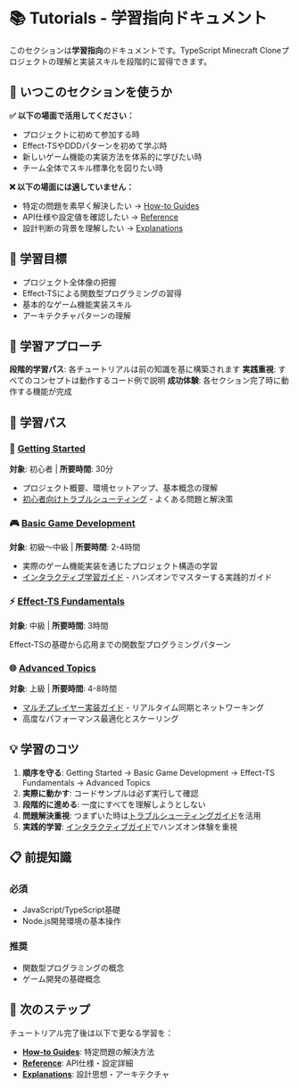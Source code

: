 # 📚 Tutorials - 学習指向ドキュメント

このセクションは**学習指向**のドキュメントです。TypeScript Minecraft Cloneプロジェクトの理解と実装スキルを段階的に習得できます。

## 🤔 いつこのセクションを使うか

**✅ 以下の場面で活用してください：**
- プロジェクトに初めて参加する時
- Effect-TSやDDDパターンを初めて学ぶ時
- 新しいゲーム機能の実装方法を体系的に学びたい時
- チーム全体でスキル標準化を図りたい時

**❌ 以下の場面には適していません：**
- 特定の問題を素早く解決したい → [How-to Guides](../how-to/)
- API仕様や設定値を確認したい → [Reference](../reference/)
- 設計判断の背景を理解したい → [Explanations](../explanations/)

## 🎯 学習目標

- プロジェクト全体像の把握
- Effect-TSによる関数型プログラミングの習得
- 基本的なゲーム機能実装スキル
- アーキテクチャパターンの理解

## 🚀 学習アプローチ

**段階的学習パス**: 各チュートリアルは前の知識を基に構築されます
**実践重視**: すべてのコンセプトは動作するコード例で説明
**成功体験**: 各セクション完了時に動作する機能が完成

## 📖 学習パス

### 🚀 [Getting Started](./getting-started/)
**対象**: 初心者 | **所要時間**: 30分

- プロジェクト概要、環境セットアップ、基本概念の理解
- [初心者向けトラブルシューティング](./getting-started/02-common-issues-and-solutions.md) - よくある問題と解決策

### 🎮 [Basic Game Development](./basic-game-development/)
**対象**: 初級〜中級 | **所要時間**: 2-4時間

- 実際のゲーム機能実装を通じたプロジェクト構造の学習
- [インタラクティブ学習ガイド](./basic-game-development/interactive-learning-guide.md) - ハンズオンでマスターする実践的ガイド

### ⚡ [Effect-TS Fundamentals](./effect-ts-fundamentals/)
**対象**: 中級 | **所要時間**: 3時間

Effect-TSの基礎から応用までの関数型プログラミングパターン

### 🌐 [Advanced Topics](./advanced-topics/)
**対象**: 上級 | **所要時間**: 4-8時間

- [マルチプレイヤー実装ガイド](./advanced-topics/multiplayer-implementation-guide.md) - リアルタイム同期とネットワーキング
- 高度なパフォーマンス最適化とスケーリング

## 💡 学習のコツ

1. **順序を守る**: Getting Started → Basic Game Development → Effect-TS Fundamentals → Advanced Topics
2. **実際に動かす**: コードサンプルは必ず実行して確認
3. **段階的に進める**: 一度にすべてを理解しようとしない
4. **問題解決重視**: つまずいた時は[トラブルシューティングガイド](./getting-started/02-common-issues-and-solutions.md)を活用
5. **実践的学習**: [インタラクティブガイド](./basic-game-development/interactive-learning-guide.md)でハンズオン体験を重視

## 📋 前提知識

### 必須
- JavaScript/TypeScript基礎
- Node.js開発環境の基本操作

### 推奨
- 関数型プログラミングの概念
- ゲーム開発の基礎概念

## 🔗 次のステップ

チュートリアル完了後は以下で更なる学習を：

- **[How-to Guides](../how-to/)**: 特定問題の解決方法
- **[Reference](../reference/)**: API仕様・設定詳細
- **[Explanations](../explanations/)**: 設計思想・アーキテクチャ